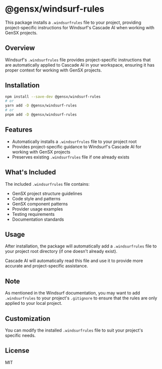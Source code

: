# @gensx/windsurf-rules

This package installs a `.windsurfrules` file to your project, providing project-specific instructions for Windsurf's Cascade AI when working with GenSX projects.

## Overview

Windsurf's `.windsurfrules` file provides project-specific instructions that are automatically applied to Cascade AI in your workspace, ensuring it has proper context for working with GenSX projects.

## Installation

```bash
npm install --save-dev @gensx/windsurf-rules
# or
yarn add -D @gensx/windsurf-rules
# or
pnpm add -D @gensx/windsurf-rules
```

## Features

- Automatically installs a `.windsurfrules` file to your project root
- Provides project-specific guidance to Windsurf's Cascade AI for working with GenSX projects
- Preserves existing `.windsurfrules` file if one already exists

## What's Included

The included `.windsurfrules` file contains:

- GenSX project structure guidelines
- Code style and patterns
- GenSX component patterns
- Provider usage examples
- Testing requirements
- Documentation standards

## Usage

After installation, the package will automatically add a `.windsurfrules` file to your project root directory (if one doesn't already exist).

Cascade AI will automatically read this file and use it to provide more accurate and project-specific assistance.

## Note

As mentioned in the Windsurf documentation, you may want to add `.windsurfrules` to your project's `.gitignore` to ensure that the rules are only applied to your local project.

## Customization

You can modify the installed `.windsurfrules` file to suit your project's specific needs.

## License

MIT
